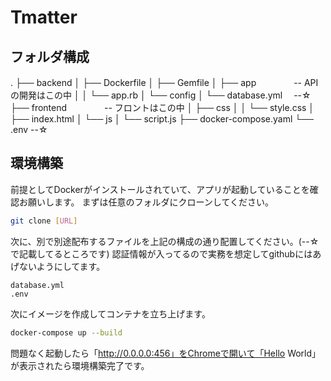 # Tmatter

## フォルダ構成
.
├── backend
│   ├── Dockerfile
│   ├── Gemfile
│   ├── app　　　　                 -- APIの開発はこの中
│   │   └── app.rb
│   └── config
│       └── database.yml　 --☆
├── frontend　　　　                -- フロントはこの中
│   ├── css
│   │   └── style.css
│   ├── index.html
│   └── js
│       └── script.js
├── docker-compose.yaml
└── .env                   --☆

## 環境構築
前提としてDockerがインストールされていて、アプリが起動していることを確認お願いします。
まずは任意のフォルダにクローンしてください。
```bash
git clone [URL]
```
次に、別で別途配布するファイルを上記の構成の通り配置してください。(--☆で記載してるところです)
認証情報が入ってるので実務を想定してgithubにはあげないようにしてます。
```
database.yml
.env
```
次にイメージを作成してコンテナを立ち上げます。
```bash
docker-compose up --build
```
問題なく起動したら「http://0.0.0.0:456」をChromeで開いて「Hello World」が表示されたら環境構築完了です。
